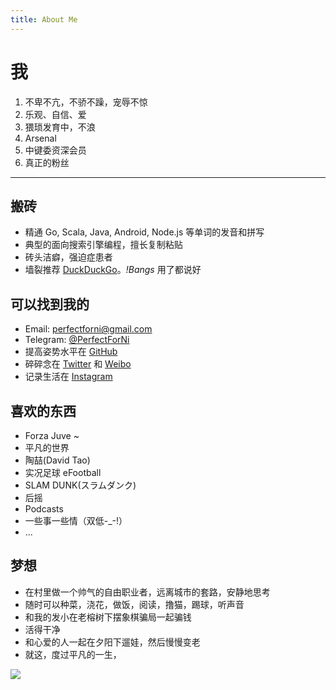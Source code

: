 ```yaml
---
title: About Me
---
```


# 我
> 
1. 不卑不亢，不骄不躁，宠辱不惊
2. 乐观、自信、爱
3. 猥琐发育中，不浪
4. Arsenal
5. 中键委资深会员
6. 真正的粉丝

---

## 搬砖
- 精通 Go, Scala, Java, Android, Node.js 等单词的发音和拼写
- 典型的面向搜索引擎编程，擅长复制粘贴
- 砖头洁癖，强迫症患者
- 墙裂推荐 [DuckDuckGo](https://duckduckgo.com/)。*!Bangs* 用了都说好

## 可以找到我的
- Email: <perfectforni@gmail.com>
- Telegram: [@PerfectForNi](https://t.me/PerfectForNi)
- 提高姿势水平在 [GitHub](https://github.com/PerfectForNi)
- 碎碎念在 [Twitter](https://twitter.com/PerfectForNi) 和 [Weibo](https://weibo.com/PerfectForNi)
- 记录生活在 [Instagram](https://www.instagram.com/perfectforni)

## 喜欢的东西
- Forza Juve ~
- 平凡的世界
- 陶喆(David Tao)
- 实况足球 eFootball
- SLAM DUNK(スラムダンク)
- 后摇
- Podcasts
- 一些事一些情（双低-_-!）
- ...

## 梦想
- 在村里做一个帅气的自由职业者，远离城市的套路，安静地思考
- 随时可以种菜，浇花，做饭，阅读，撸猫，踢球，听声音
- 和我的发小在老榕树下摆象棋骗局一起骗钱
- 活得干净
- 和心爱的人一起在夕阳下遛娃，然后慢慢变老
- 就这，度过平凡的一生，

![](https://i.loli.net/2018/10/04/5bb4ee1684f0c.jpg)
